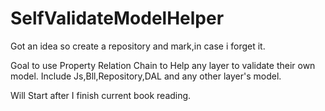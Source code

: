 SelfValidateModelHelper
=======================

Got an idea so create a repository and mark,in case i forget it.

Goal to use Property Relation Chain to Help any layer to validate their own model.
Include Js,Bll,Repository,DAL and any other layer's model.

Will Start after I finish current book reading.
